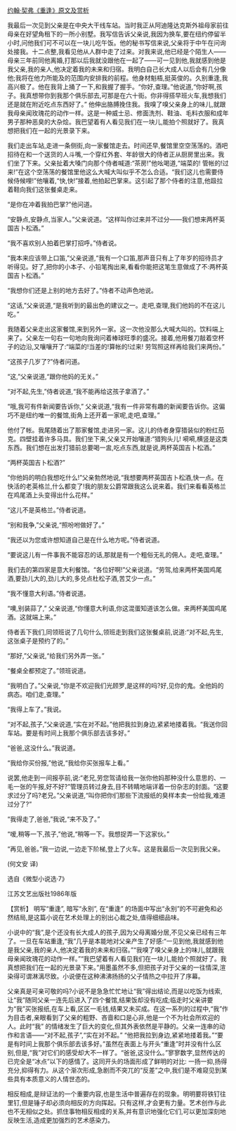 [约翰·契弗《重逢》原文及赏析](https://www.vrrw.net/wx/15422.html)

我最后一次见到父亲是在中央大干线车站。当时我正从阿迪隆达克斯外祖母家前往母亲在好望角租下的一所小别墅。我写信告诉父亲说,我因为换车,要在纽约停留半小时,问他我们可不可以在一块儿吃午饭。他的秘书写信来说,父亲将于中午在问询处接我。十二点整,我看见他从人群中走了过来。对我来说,他已经是个陌生人——母亲三年前同他离婚,打那以后我就没跟他在一起了——可一见到他,我就感到他是我父亲,我的亲人,他决定着我的未来和归宿。我明白自己长大成人以后会有几分像他;我将在他力所能及的范围内安排我的前程。他身材魁梧,挺英俊的。久别重逢,我高兴极了。他在我背上捅了一下,和我握了握手。“你好,查理。”他说道,“你好啊,孩子。我真想带你到我那个俱乐部去,可那是在六十街。你非得搭早班火车,我想我们还是就在附近吃点东西好了。” 他伸出胳膊挽住我。我嗅了嗅父亲身上的味儿,就跟我母亲闻玫瑰花的动作一样。这是一种威士忌、修面洗剂、鞋油、毛料衣服和成年男子那种恶臭的大杂烩。我巴望着有人看见我们在一块儿,能拍个照就好了。我真想把我们在一起的光景录下来。

我们走出车站,走进一条侧街,向一家餐馆走去。时间还早,餐馆里空空荡荡的。酒吧招待在和一个送货的人斗嘴,一个穿红外套、年龄很大的侍者正从厨房里出来。我们坐了下来。父亲扯着大嗓门向那个侍者喊道:“茶房!”他吆喝道,“端菜的! 管帐的!过来!”在这个空荡荡的餐馆里他这么大喊大叫似乎不怎么合适。“我们这儿也需要侍候侍候哩!”他嚷着,“快,快!”接着,他拍起巴掌来。这引起了那个侍者的注意,他趿拉着鞋向我们这张餐桌走来。

“是你在冲着我拍巴掌?”他问道。

“安静点,安静点,当家人。”父亲说道。“这样叫你过来并不过分——我们想来两杯英国吉卜松酒。”

“我不喜欢别人拍着巴掌打招呼。”侍者说。

“我本来应该带上口笛,”父亲说道,“我有一个口笛,那声音只有上了年岁的招待员才听得见。好了,把你的小本子、小铅笔掏出来,看看你能把这笔生意做成了不:两杯英国吉卜松酒。”

“我想你们还是上别的地方去好了。”侍者不动声色地说。

“这话,”父亲说道,“是我听到的最出色的建议之一。走吧,查理,我们他妈的不在这儿吃。”

我随着父亲走出这家餐馆,来到另外一家。这一次他没那么大喊大叫的。饮料端上来了。父亲左一句右一句地向我询问着棒球旺季的盛况。接着,他用餐刀敲着空杯子的边沿,又嚷嚷开了:“端菜的!当差的!算帐的!过来! 劳驾照这样再给我们来两份。”

“这孩子几岁了?”侍者问道。

“这,”父亲说道,“跟你他妈的无关。”

“对不起,先生,”侍者说道,“我不能再给这孩子拿酒了。”

“哦,我可有件新闻要告诉你,” 父亲说道,“我有一件非常有趣的新闻要告诉你。这偏巧不是纽约唯一的餐馆,街角上还开着一家呢,走吧,查理。”

他付了帐。我尾随着出了那家餐馆,走进另一家。这儿的侍者身穿猎装似的粉红茄克。四壁挂着许多马具。我们坐下来,父亲又开始嚷道:“猎狗头儿! 嗬嗬,横竖是这类东西。我们想在出发打猎前总要喝一盅,吃点东西,就是说,两杯英国吉卜松酒。”

“两杯英国吉卜松酒?”

“你他妈的明白我想吃什么!”父亲勃然地说,“我想要两杯英国吉卜松酒,快一点。在快活的老英格兰,什么都变了!我的朋友公爵常跟我这么说来着。我们来看看英格兰在鸡尾酒上头变得出什么花样。”

“这儿不是英格兰。”侍者说道。

“别和我争,”父亲说,“照吩咐做好了。”

“我还以为您或许想知道自己是在什么地方呢。”侍者说道。

“要说这儿有一件事我不能容忍的话,那就是有一个粗俗无礼的佣人。走吧,查理。”

我们去的第四家是意大利餐馆。“各位好啊!”父亲说道。“劳驾,给来两杯美国鸡尾酒,要劲儿大的,劲儿大的,多兑点杜松子酒,苦艾少一点。”

“我不懂意大利语。”侍者说道。

“噢,别装蒜了,” 父亲说道,“你懂意大利语,你这混蛋知道该怎么做。来两杯美国鸡尾酒。这就端上来。”

侍者丢下我们,同领班说了几句什么,领班走到我们这张餐桌前,说道:“对不起,先生,这张桌子是预约了的。”

“那好,”父亲说,“给我们另外弄一张。”

“餐桌全都预定了。”领班说道。

“我明白了。”父亲说,“你是不欢迎我们光顾罗,是这样的吗?好,见你的鬼。全他妈的病态。咱们走,查理。”

“我得上车了。”我说。

“对不起,孩子,”父亲说道,“实在对不起。”他把我拉到身边,紧紧地搂着我。“我送你回车站。要是有时间上我那个俱乐部去该多好。”

“爸爸,这没什么。”我说道。

“我给你买份报,”他说,“我给你买张报车上看。”

说罢,他走到一间报亭前,说:“老兄,劳您驾请给我一张你他妈那种没什么意思的、一毛一张的午报,好不好?”管理员转过身去,目不转睛地端详着一份杂志的封面。“这要求过分了吗?老兄。”父亲说道,“叫你把你们那些下流报纸的臭样本卖一份给我,难道过分了?”

“我得走了,爸爸,”我说,“来不及了。”

“嗳,稍等一下,孩子,”他说,“稍等一下。我想捉弄一下这家伙。”

“再见,爸爸。”我一边说,一边走下阶梯,登上了火车。这是我最后一次见到我父亲。

(何文安 译)

选自《微型小说选·7》

江苏文艺出版社1986年版



【赏析】 明写“重逢”, 暗写“永别”, 在“重逢” 的场面中写出“永别”的不可避免和必然结局,是这篇小说在艺术处理上的别出心裁之处,值得细细品味。

小说中的“我”,是个还没有长大成人的孩子,因为父母离婚分居,不见父亲已经有三年了。一旦在车站重逢,“我”几乎是本能地对父亲产生了好感:“一见到他,我就感到他是我父亲,我的亲人,他决定着我的未来和归宿。”“我嗅了嗅父亲身上的味儿,就跟我母亲闻玫瑰花的动作一样。”“我巴望着有人看见我们在一块儿,能拍个照就好了。我真想把我们在一起的光景录下来。”用墨虽然不多,但把孩子对于父亲的一往情深,渲染得可谓淋漓尽致。小说便在这种沸沸扬扬的父子情热之中拉开了序幕。

父亲真是可亲可敬的吗?小说不是急急忙忙地让“我”得出结论,而是以吃饭为线索,让“我”随同父亲一连先后进入了四个餐馆,结果饭却没有吃成;临走时父亲讲要为“我”买张报纸,在车上看,区区一毛钱,结果又未买成。在这一系列的过程中,“我”作为目击者,亲眼看到了父亲的粗野、吝啬和口是心非,他是一个不为社会所欢迎的人。此时“我” 的情绪发生了巨大的变化,但其外表依然是平静的。父亲一连串的动作和言语——“对不起,孩子”,“实在对不起。” “他把我拉到身边,紧紧地搂着我。”“要是有时间上我那个俱乐部去该多好。”虽然在表面上与开头“重逢”时并没有什么区别,但是,“我”对它们的感受却大不一样了。“爸爸,这没什么。”寥寥数字,显然传达的已完全是“冰点”以下的感情了。这同开头的场面形成了鲜明的对比: 一扬一抑,扬得充分,抑得有力。从这个渐次形成,急剧而不突兀的“反差”之中,我们是不难窥见到某些具有本质意义的人情世态的。

相反相成,是辩证法的一个重要内容,也是生活中普遍存在的现象。明明要将铁钉往里钉,但是锤子却必须向相反的方向挥起。只有这样,才会更有力量。艺术创作与此也不无相似之处。抓住事物相反相成的关系,并有意识地强化它们,可以更加深刻地反映生活,造成更加强烈的艺术感染力。

